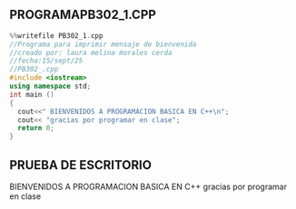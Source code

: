 ## PROGRAMAPB302_1.CPP

``` cpp
%%writefile PB302_1.cpp
//Programa para imprimir mensaje de bienvenida 
//creado por: laura melina morales cerda
//fecha:15/sept/25
//PB302_.cpp
#include <iostream>
using namespace std;
int main ()
{
  cout<<" BIENVENIDOS A PROGRAMACION BASICA EN C++\n";
  cout<< "gracias por programar en clase";
  return 0;
}
```


## PRUEBA DE ESCRITORIO 
 BIENVENIDOS A PROGRAMACION BASICA EN C++
gracias por programar en clase
